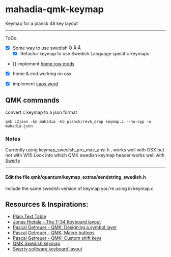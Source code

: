 # mahadia-qmk-keymap

Keymap for a planck 48 key layout

---
ToDo:
- [x] Some way to use swedish Ö Ä Å
  - [x] Refactor keymap to use Swedish Language specific keymaps:
- [] implement [home row mods]()
- [x] home & end working on osx
- [x] implement [caps word](https://github.com/qmk/qmk_firmware/blob/master/users/drashna/keyrecords/capwords.md)


## QMK commands
convert c keymap to a json format
```
qmk c2json -km mahadia -kb planck/rev6_drop keymap.c --no-cpp -o mahadia.json
```

### Notes
Currently using keymap_swedish_pro_mac_ansi.h , works well with OSX but not with W10
Look into which QMK swedish keymap header works well with [Swerty](https://johanegustafsson.net/projects/swerty/)

---
#### Edit the file qmk/quantum/keymap_extras/sendstring_swedish.h
include the same swedish version of keymap you're using in keymap.c

## Resources & Inspirations:

- [Plain Text Table](https://plaintexttools.github.io/plain-text-table/)
- [Jonas Hietala - The T-34 Keyboard layout](https://www.jonashietala.se/blog/2021/06/03/the-t-34-keyboard-layout/)
- [Pascal Getreuer - QMK: Designing a symbol layer](https://getreuer.info/posts/keyboards/symbol-layer/index.html)
- [Pascal Getreuer - QMK: Macro buttons](https://getreuer.info/posts/keyboards/macros/index.html)
- [Pascal Getreuer - QMK: Custom shift keys](https://getreuer.info/posts/keyboards/custom-shift-keys/index.html)
- [QMK Swedish keymap](https://github.com/qmk/qmk_firmware/blob/master/quantum/keymap_extras/keymap_swedish.h)
- [Swerty software keyboard layout](https://johanegustafsson.net/projects/swerty/)
